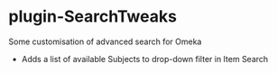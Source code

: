 # plugin-SearchTweaks
Some customisation of advanced search for Omeka

- Adds a list of available Subjects to drop-down filter in Item Search
